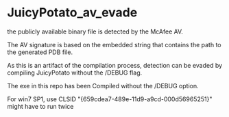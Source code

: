 # JuicyPotato_av_evade

the publicly available binary file is detected by the McAfee AV. 

The AV signature is based on the embedded string that contains the path to the generated PDB file.

As this is an artifact of the compilation process, detection can be evaded by compiling JuicyPotato without the /DEBUG flag. 

The exe in this repo has been Compiled without the /DEBUG option.

For win7 SP1, use CLSID "{659cdea7-489e-11d9-a9cd-000d56965251}" might have to run twice

